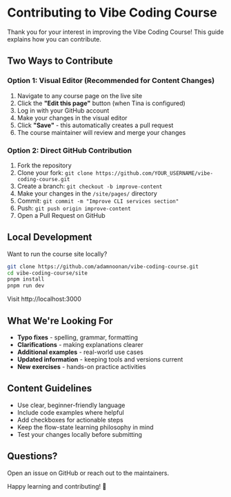 # Contributing to Vibe Coding Course

Thank you for your interest in improving the Vibe Coding Course! This guide explains how you can contribute.

## Two Ways to Contribute

### Option 1: Visual Editor (Recommended for Content Changes)

1. Navigate to any course page on the live site
2. Click the **"Edit this page"** button (when Tina is configured)
3. Log in with your GitHub account
4. Make your changes in the visual editor
5. Click **"Save"** - this automatically creates a pull request
6. The course maintainer will review and merge your changes

### Option 2: Direct GitHub Contribution

1. Fork the repository
2. Clone your fork: `git clone https://github.com/YOUR_USERNAME/vibe-coding-course.git`
3. Create a branch: `git checkout -b improve-content`
4. Make your changes in the `/site/pages/` directory
5. Commit: `git commit -m "Improve CLI services section"`
6. Push: `git push origin improve-content`
7. Open a Pull Request on GitHub

## Local Development

Want to run the course site locally?

```bash
git clone https://github.com/adamnoonan/vibe-coding-course.git
cd vibe-coding-course/site
pnpm install
pnpm run dev
```

Visit http://localhost:3000

## What We're Looking For

- **Typo fixes** - spelling, grammar, formatting
- **Clarifications** - making explanations clearer
- **Additional examples** - real-world use cases
- **Updated information** - keeping tools and versions current
- **New exercises** - hands-on practice activities

## Content Guidelines

- Use clear, beginner-friendly language
- Include code examples where helpful
- Add checkboxes for actionable steps
- Keep the flow-state learning philosophy in mind
- Test your changes locally before submitting

## Questions?

Open an issue on GitHub or reach out to the maintainers.

Happy learning and contributing! 🚀

